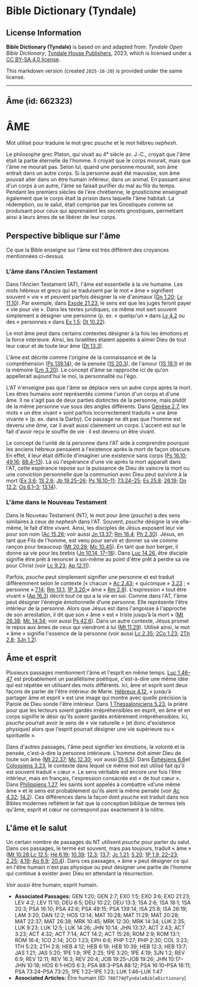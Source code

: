 # Bible Dictionary (Tyndale)

## License Information

**Bible Dictionary (Tyndale)** is based on and adapted from: _Tyndale Open Bible Dictionary_, [Tyndale House Publishers](https://tyndaleopenresources.com/), 2023, which is licensed under a [CC BY-SA 4.0 license](https://creativecommons.org/licenses/by-sa/4.0/legalcode.en).

This markdown version (created `2025-10-20`) is provided under the same license.



--------------------------------

## Âme (id: 662323)

ÂME
===

Mot utilisé pour traduire le mot grec *psuche* et le mot hébreu *nephesh*.

Le philosophe grec Platon, qui vivait au 4ᵉ siècle av. J.‑C., croyait que l'âme était la partie éternelle de l'homme. Il croyait que le corps mourait, mais que l'âme ne mourait pas. Selon lui, quand une personne mourait, son âme entrait dans un autre corps. Si la personne avait été mauvaise, son âme pouvait aller dans un être humain inférieur, dans un animal. En passant ainsi d'un corps à un autre, l'âme se faisait purifier du mal au fils du temps. Pendant les premiers siècles de l'ère chrétienne, le gnosticisme enseignait également que le corps était la prison dans laquelle l'âme habitait. La rédemption, ou le salut, était comprise par les Gnostiques comme se produisant pour ceux qui apprenaient les secrets gnostiques, permettant ainsi à leurs âmes de se libérer de leur corps.

Perspective biblique sur l'âme
------------------------------

Ce que la Bible enseigne sur l'âme est très différent des croyances mentionnées ci\-dessus.

### L'âme dans l'Ancien Testament

Dans l'Ancien Testament (AT), l'âme est essentielle à la vie humaine. Les mots hébreux et grecs qui se traduisent par le mot « âme » signifient souvent « vie » et peuvent parfois désigner la vie d'animaux ([Gn 1\.20](https://ref.ly/Gen1:20); [Lv 11\.10](https://ref.ly/Lev11:10)). Par exemple, dans [Exode 21\.23,](https://ref.ly/Exod21:23) le sens est que les juges feront payer « vie pour vie ». Dans les textes juridiques, ce même mot sert souvent simplement à désigner une personne (p. ex. « quelqu'un » dans [Lv 4\.2](https://ref.ly/Lev4:2) ou des « personnes » dans [Ex 1\.5](https://ref.ly/Exod1:5); [Dt 10\.22](https://ref.ly/Deut10:22)). 

Le mot âme peut dans certains contextes désigner à la fois les émotions et la force intérieure. Ainsi, les Israélites étaient appelés à aimer Dieu de tout leur cœur et de toute leur âme ([Dt 13\.3](https://ref.ly/Deut13:3)).

L'âme est décrite comme l'origine de la connaissance et de la compréhension ([Ps 139\.14](https://ref.ly/Ps139:14)), de la pensée ([1S 20\.3](https://ref.ly/1Sam20:3)), de l'amour ([1S 18\.1](https://ref.ly/1Sam18:1)) et de la mémoire ([Lm 3\.20](https://ref.ly/Lam3:20)). Le concept d'âme se rapproche ici de qu'on appellerait aujourd'hui le moi, la personnalité ou l'égo. 

L'AT n'enseigne pas que l'âme se déplace vers un autre corps après la mort. Les êtres humains sont représentés comme l'union d'un corps et d'une âme. Il ne s'agit pas de deux parties distinctes de la personne, mais plutôt de la même personne vue sous des angles différents. Dans [Genèse 2\.7](https://ref.ly/Gen2:7), les mots « un être vivant » sont parfois incorrectement traduits « une âme vivante » (p. ex. dans la Darby). Ce passage ne dit pas que l'homme est devenu une *âme,* car il avait aussi clairement un corps. L'accent est sur le fait d'avoir reçu le souffle de vie : il est devenu un être vivant. 

Le concept de l'unité de la personne dans l'AT aide à comprendre pourquoi les anciens hébreux pensaient à l'existence après la mort de façon obscure. En effet, il leur était difficile d'imaginer une existence sans corps ([Ps 16\.10](https://ref.ly/Ps16:10); [49\.16](https://ref.ly/Ps49:15); [88\.4–13](https://ref.ly/Ps88:3-Ps88:12)). Là où l'espérance d'une vie après la mort apparaît dans l'AT, cette espérance repose sur la puissance de Dieu de vaincre la mort ou une conviction personnelle que la communion avec Dieu peut survivre à la mort ([Ex 3\.6](https://ref.ly/Exod3:6); [1S 2\.6](https://ref.ly/1Sam2:6); [Jb 19\.25–26](https://ref.ly/Job19:25-Job19:26); [Ps 16\.10–11](https://ref.ly/Ps16:10-Ps16:11); [73\.24–25](https://ref.ly/Ps73:24-Ps73:25); [Es 25\.8](https://ref.ly/Isa25:8); [26\.19](https://ref.ly/Isa26:19); [Dn 12\.2](https://ref.ly/Dan12:2); [Os 6\.1–3](https://ref.ly/Hos6:1-Hos6:3); [13\.14](https://ref.ly/Hos13:14)).

### L'âme dans le Nouveau Testament

Dans le Nouveau Testament (NT), le mot pour âme (*psuche*) a des sens similaires à ceux de *nephesh* dans l'AT. Souvent, *psuche* désigne la vie elle\-même, le fait d'être vivant. Ainsi, les disciples de Jésus exposent leur vie pour son nom ([Ac 15\.26](https://ref.ly/Acts15:26); voir aussi [Jn 13\.37](https://ref.ly/John13:37); [Rm 16\.4](https://ref.ly/Rom16:4); [Ph 2\.30](https://ref.ly/Phil2:30)). Jésus, en tant que Fils de l'homme, est venu pour servir et donner sa vie comme rançon pour beaucoup ([Mt 20\.28](https://ref.ly/Matt20:28); [Mc 10\.45](https://ref.ly/Mark10:45)). En tant que bon berger, il donne sa vie pour les brebis ([Jn 10\.14, 17](https://ref.ly/John10:14,John10:17-John10:18)[–](https://ref.ly/John10:14)[18](https://ref.ly/John10:14,John10:17-John10:18)). Dans [Luc 14\.26,](https://ref.ly/Luke14:26) être disciple signifie être prêt à renoncer à soi\-même au point d'être prêt à perdre sa vie pour Christ (voir [Lc 9\.23](https://ref.ly/Luke9:23); [Ap 12\.11](https://ref.ly/Rev12:11)).

Parfois, *psuche* peut simplement signifier une personne et est traduit différemment selon le contexte (« chacun » [Ac 2\.43](https://ref.ly/Acts2:43); « quiconque » [3\.23](https://ref.ly/Acts3:23) ; « personne » [7\.14](https://ref.ly/Acts7:14); [Rm 13\.1](https://ref.ly/Rom13:1); [1P 3\.20](https://ref.ly/1Pet3:20);« âme » [Rm 2\.9](https://ref.ly/Rom2:9)). L'expression « tout être vivant » ([Ap 16\.3](https://ref.ly/Rev16:3)) décrit tout ce qui a la vie en soi. Comme dans l'AT, l'âme peut désigner l'énergie émotionnelle d'une personne. Elle représente l'être intérieur de la personne. Alors que Jésus est dans l'angoisse à l'approche de son arrestation, il dit que son « âme » est « triste jusqu’à la mort » ([Mt 26\.38](https://ref.ly/Matt26:38); [Mc 14\.34](https://ref.ly/Mark14:34); voir aussi [Ps 42\.6](https://ref.ly/Ps42:6)). Dans un autre contexte, Jésus promet le repos aux âmes de ceux qui viendront à lui ([Mt 11\.29](https://ref.ly/Matt11:29)). Utilisé ainsi, le mot « âme » signifie l'essence de la personne (voir aussi [Lc 2\.35](https://ref.ly/Luke2:35); [2Co 1\.23](https://ref.ly/2Cor1:23); [2Th 2\.8](https://ref.ly/2Thess2:8); [3Jn 1\.2](https://ref.ly/3John1:2)).

Âme et esprit
-------------

Plusieurs passages mentionnent l'âme et l'esprit en même temps. [Luc 1\.46–47](https://ref.ly/Luke1:46) est probablement un parallélisme poétique, c'est\-à\-dire une même idée qui est répétée en utilisant des mots différents. Ici, âme et esprit sont deux façons de parler de l'être intérieur de Marie. [Hébreux 4\.12](https://ref.ly/Heb4:12), « jusqu’à partager âme et esprit » est une image qui montre avec quelle précision la Parole de Dieu sonde l'être intérieur. Dans [1 Thessaloniciens 5\.23](https://ref.ly/1Thess5:23), la prière pour que les lecteurs soient gardés irrépréhensibles en esprit, en âme et en corps signifie le désir qu'ils soient gardés entièrement irrépréhensibles. Ici, *psuche* pourrait avoir le sens de « vie naturelle » (et donc d'existence physique) alors que l'esprit pourrait désigner une vie supérieure ou « spirituelle ».

Dans d'autres passages, l'âme peut signifier les émotions, la volonté et la pensée, c'est\-à\-dire la personne intérieure. L'homme doit aimer Dieu de toute son âme ([Mt 22\.37](https://ref.ly/Matt22:37); [Mc 12\.30](https://ref.ly/Mark12:30); voir aussi [Dt 6\.5](https://ref.ly/Deut6:5)). Dans [Éphésiens 6\.6](https://ref.ly/Eph6:6)et [Colossiens 3\.23](https://ref.ly/Col3:23), le contexte dans lequel ce même mot est utilisé fait qu'il est souvent traduit « cœur ». Le sens véritable est encore une fois l'être intérieur, mais en français, l'expression consacrée est « de tout cœur ». Dans [Philippiens 1\.27](https://ref.ly/Phil1:27), les saints sont appelés à combattre «d’une même âme » et le sens est probablement qu'ils aient la même pensée (voir [Ac 4\.32](https://ref.ly/Acts4:32); [14\.2](https://ref.ly/Acts14:2)). Ces différences dans la façon dont *psuche* est traduit dans nos Bibles modernes reflètent le fait que la conception biblique de termes tels qu'âme, esprit et cœur ne correspond pas exactement à la nôtre.

L'âme et le salut
-----------------

Un certain nombre de passages du NT utilisent *psuche* pour parler du salut. Dans ces passages, le terme est souvent, mais pas toujours, traduit « âme » ([Mt 10\.28](https://ref.ly/Matt10:28);[Lc 12\.5](https://ref.ly/Luke12:5); [Hé 6\.19](https://ref.ly/Heb6:19); [10\.39](https://ref.ly/Heb10:39); [12\.3](https://ref.ly/Heb12:3); [13\.7](https://ref.ly/Heb13:7); [Jc 1\.21](https://ref.ly/Jas1:21); [5\.20](https://ref.ly/Jas5:20); [1P 1\.9, 22](https://ref.ly/1Pet1:9,1Pet1:22-1Pet1:23)[–](https://ref.ly/1Pet1:9)[23](https://ref.ly/1Pet1:9,1Pet1:22-1Pet1:23); [2\.25](https://ref.ly/1Pet2:25); [4\.19](https://ref.ly/1Pet4:19); [Ap 6\.9](https://ref.ly/Rev6:9); [20\.4](https://ref.ly/Rev20:4)). Dans ces passages, « âme » peut désigner ce qui en l'être humain n'est pas physique ou peut désigner une partie de l'homme qui continue à exister avec Dieu en attendant la résurrection.

*Voir aussi* être humain; esprit humain.

* **Associated Passages:** GEN 1:20; GEN 2:7; EXO 1:5; EXO 3:6; EXO 21:23; LEV 4:2; LEV 11:10; DEU 6:5; DEU 10:22; DEU 13:3; 1SA 2:6; 1SA 18:1; 1SA 20:3; PSA 16:10; PSA 42:6; PSA 49:15; PSA 139:14; ISA 25:8; ISA 26:19; LAM 3:20; DAN 12:2; HOS 13:14; MAT 10:28; MAT 11:29; MAT 20:28; MAT 22:37; MAT 26:38; MRK 10:45; MRK 12:30; MRK 14:34; LUK 2:35; LUK 9:23; LUK 12:5; LUK 14:26; JHN 10:14; JHN 13:37; ACT 2:43; ACT 3:23; ACT 4:32; ACT 7:14; ACT 14:2; ACT 15:26; ROM 2:9; ROM 13:1; ROM 16:4; 1CO 2:14; 2CO 1:23; EPH 6:6; PHP 1:27; PHP 2:30; COL 3:23; 1TH 5:23; 2TH 2:8; HEB 4:12; HEB 6:19; HEB 10:39; HEB 12:3; HEB 13:7; JAS 1:21; JAS 5:20; 1PE 1:9; 1PE 2:25; 1PE 3:20; 1PE 4:19; 3JN 1:2; REV 6:9; REV 12:11; REV 16:3; REV 20:4; JOB 19:25–JOB 19:26; JHN 10:17–JHN 10:18; HOS 6:1–HOS 6:3; PSA 88:3–PSA 88:12; PSA 16:10–PSA 16:11; PSA 73:24–PSA 73:25; 1PE 1:22–1PE 1:23; LUK 1:46–LUK 1:47
* **Associated Articles:** Être humain (ID: `788774@TyndaleBibleDictionary`)

